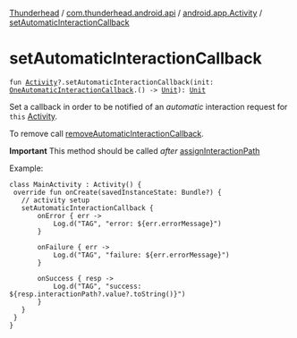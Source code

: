 [Thunderhead](../../index.md) / [com.thunderhead.android.api](../index.md) / [android.app.Activity](index.md) / [setAutomaticInteractionCallback](./set-automatic-interaction-callback.md)

# setAutomaticInteractionCallback

`fun `[`Activity`](https://developer.android.com/reference/android/app/Activity.html)`?.setAutomaticInteractionCallback(init: `[`OneAutomaticInteractionCallback`](../../com.thunderhead.android.api.interactions/-one-automatic-interaction-callback/index.md)`.() -> `[`Unit`](https://kotlinlang.org/api/latest/jvm/stdlib/kotlin/-unit/index.html)`): `[`Unit`](https://kotlinlang.org/api/latest/jvm/stdlib/kotlin/-unit/index.html)

Set a callback in order to be notified of an *automatic*
interaction request for `this` [Activity](https://developer.android.com/reference/android/app/Activity.html).

To remove call [removeAutomaticInteractionCallback](remove-automatic-interaction-callback.md).

**Important**
This method should be called *after* [assignInteractionPath](../android.view.-view/assign-interaction-path.md)

Example:

```
class MainActivity : Activity() {
 override fun onCreate(savedInstanceState: Bundle?) {
   // activity setup
   setAutomaticInteractionCallback {
       onError { err ->
           Log.d("TAG", "error: ${err.errorMessage}")
       }

       onFailure { err ->
           Log.d("TAG", "failure: ${err.errorMessage}")
       }

       onSuccess { resp ->
           Log.d("TAG", "success: ${resp.interactionPath?.value?.toString()}")
       }
   }
 }
}
```

